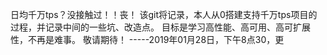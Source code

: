 日均千万tps？没接触过！！丧！
该git将记录，本人从0搭建支持千万tps项目的过程，并记录中间的一些坑、改造点。
目标是学习高性能、高可用、高可扩展性，不再是难事。
敬请期待！
-----2019年01月28日，下午8点30，更
